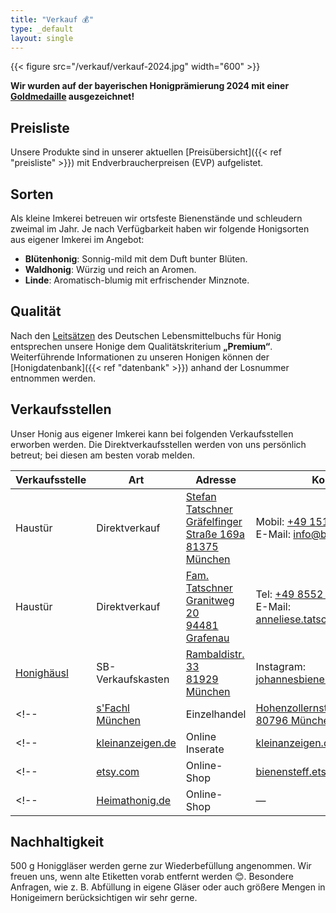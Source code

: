 ```yaml
---
title: "Verkauf 💰"
type: _default
layout: single
---
```


{{< figure src="/verkauf/verkauf-2024.jpg" width="600" >}}

**Wir wurden auf der bayerischen Honigprämierung 2024 mit einer [Goldmedaille](/auszeichnungen/2024-11-03-honigpraemierung.pdf) ausgezeichnet!**

## Preisliste

Unsere Produkte sind in unserer aktuellen [Preisübersicht]({{< ref "preisliste" >}}) mit Endverbraucherpreisen (EVP) aufgelistet.

## Sorten

Als kleine Imkerei betreuen wir ortsfeste Bienenstände und schleudern zweimal im Jahr.
Je nach Verfügbarkeit haben wir folgende Honigsorten aus eigener Imkerei im Angebot:

* **Blütenhonig**: Sonnig-mild mit dem Duft bunter Blüten.
* **Waldhonig**: Würzig und reich an Aromen.
* **Linde**: Aromatisch-blumig mit erfrischender Minznote.

## Qualität

Nach den [Leitsätzen](https://www.bmel.de/SharedDocs/Downloads/DE/_Ernaehrung/Lebensmittel-Kennzeichnung/LeitsaetzeHonig.html) des Deutschen Lebensmittelbuchs für Honig entsprechen unsere Honige dem Qualitätskriterium **„Premium“**.
Weiterführende Informationen zu unseren Honigen können der [Honigdatenbank]({{< ref "datenbank" >}}) anhand der Losnummer entnommen werden.

<!--Unser Honig wird unter der Marke [Echter Deutscher Honig](https://deutscherimkerbund.de/226-Echter_Deutscher_Honig) vertrieben.-->

## Verkaufsstellen

Unser Honig aus eigener Imkerei kann bei folgenden Verkaufsstellen erworben werden.
Die Direktverkaufsstellen werden von uns persönlich betreut; bei diesen am besten vorab melden.

| Verkaufsstelle  | Art  | Adresse | Kontakt |
|-----------------|------|---------| ------- |
| Haustür | Direktverkauf | [Stefan Tatschner<br>Gräfelfinger Straße 169a<br>81375 München](https://maps.app.goo.gl/CxwePVnqYxZf5y3k8) | Mobil: <a href="tel:+4915124096409">+49 1512 4096409</a><br>E-Mail: info@bienensteff.de |
| Haustür | Direktverkauf | [Fam. Tatschner<br>Granitweg 20<br>94481 Grafenau](https://maps.app.goo.gl/jTKsPPaF4Zm2bUPV6) | Tel: <a href="tel:+4985523391">+49 8552 3391</a><br>E-Mail: anneliese.tatschner@gmail.com |
| [Honighäusl](http://honey.floriankreuzer.de/verkaufsstellen/) | SB-Verkaufskasten | [Rambaldistr. 33<br>81929 München](https://maps.app.goo.gl/V2AfBJat9t6mBJ1J7)  | Instagram: [johannesbienen.muenchen](https://www.instagram.com/johannesbienen.muenchen/) |
<!-- | [s'Fachl München](https://www.fachl.at/de-at/Standorte/Deutschland/s-Fachl-Muenchen) | Einzelhandel | [Hohenzollernstraße 93<br>80796 München](https://maps.app.goo.gl/hyh7hpKtmsmXvNZ48) | Tel: <a href="tel:+491758194156">+49 175 819 4156</a><br>E-Mail: <a href="mailto:muenchen@sFachl.de">muenchen@sFachl.de</a> | -->
<!--| [kleinanzeigen.de](https://www.kleinanzeigen.de/s-bestandsliste.html?userId=138484447) | Online Inserate    | [kleinanzeigen.de/bestandsliste](https://www.kleinanzeigen.de/s-bestandsliste.html?userId=138484447)  | — |-->
<!--| [etsy.com](https://etsy.com) | Online-Shop | [bienensteff.etsy.com](https://bienensteff.etsy.com) | Mobil: <a href="tel:+4915124096409">+49 1512 409 6409</a><br>E-Mail: info@bienensteff.de |-->
<!--| [Heimathonig.de](https://heimathonig.de/imker/21835-bienensteff) | Online-Shop     | — | [-> zum Shop](https://heimathonig.de/imker/21835-bienensteff/product_listing)  | -->

## Nachhaltigkeit

500 g Honiggläser werden gerne zur Wiederbefüllung angenommen.
Wir freuen uns, wenn alte Etiketten vorab entfernt werden 😊.
Besondere Anfragen, wie z. B. Abfüllung in eigene Gläser oder auch größere Mengen in Honigeimern berücksichtigen wir sehr gerne.

